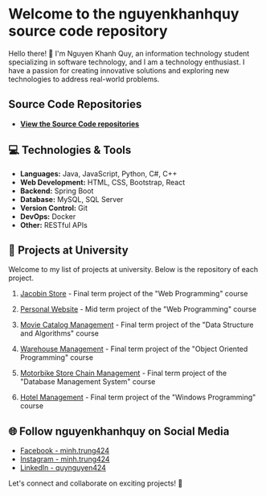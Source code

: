# Welcome to the nguyenkhanhquy source code repository

Hello there! 👋 I'm Nguyen Khanh Quy, an information technology student specializing in software technology, and I am a technology enthusiast. I have a passion for creating innovative solutions and exploring new technologies to address real-world problems.

## Source Code Repositories

- **[View the Source Code repositories](https://github.com/nguyenkhanhquy?tab=repositories)**

## 💻 Technologies & Tools

- **Languages:** Java, JavaScript, Python, C#, C++
- **Web Development:** HTML, CSS, Bootstrap, React
- **Backend:** Spring Boot
- **Database:** MySQL, SQL Server
- **Version Control:** Git
- **DevOps:** Docker
- **Other:** RESTful APIs

## 🚀 Projects at University

Welcome to my list of projects at university. Below is the repository of each project.

1. [Jacobin Store](https://github.com/nguyenkhanhquy/jacobin-store) - Final term project of the "Web Programming" course

1. [Personal Website](https://github.com/nguyenkhanhquy/my-web-app) - Mid term project of the "Web Programming" course

1. [Movie Catalog Management](https://github.com/nguyenkhanhquy/movie-catalog-management) - Final term project of the "Data Structure and Algorithms" course

1. [Warehouse Management](https://github.com/nguyenkhanhquy/warehouse-management) - Final term project of the "Object Oriented Programming" course

1. [Motorbike Store Chain Management](https://github.com/nguyenkhanhquy/motorbike-store-chain-management) - Final term project of the "Database Management System" course

1. [Hotel Management](https://github.com/nguyenkhanhquy/hotel-management) - Final term project of the "Windows Programming" course

## 🌐 Follow nguyenkhanhquy on Social Media

- [Facebook - minh.trung424](https://www.facebook.com/minh.trung424/)
- [Instagram - minh.trung424](https://www.instagram.com/minh.trung424/)
- [LinkedIn - quynguyen424](https://www.linkedin.com/in/quynguyen424/)

Let's connect and collaborate on exciting projects! 🚀
